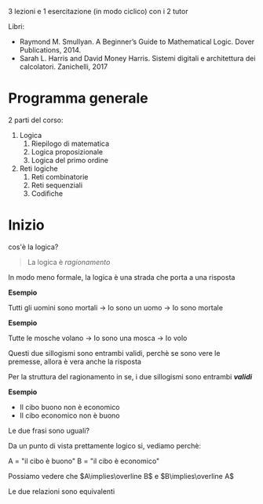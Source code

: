 
3 lezioni e 1 esercitazione (in modo ciclico) con i 2 tutor

Libri:
- Raymond M. Smullyan. A Beginner’s Guide to Mathematical Logic. Dover Publications, 2014. 
- Sarah L. Harris and David Money Harris. Sistemi digitali e architettura dei calcolatori. Zanichelli, 2017

# Programma generale

2 parti del corso:
1. Logica
	1. Riepilogo di matematica
	2. Logica proposizionale
	3. Logica del primo ordine
2. Reti logiche
	1. Reti combinatorie
	2. Reti sequenziali
	3. Codifiche

# Inizio

cos'è la logica?

> La logica è _ragionamento_ 

In modo meno formale, la logica è una strada che porta a una risposta

**Esempio**

Tutti gli uomini sono mortali $\to$ Io sono un uomo $\to$ Io sono mortale

**Esempio**

Tutte le mosche volano $\to$ Io sono una mosca $\to$ Io volo

Questi due sillogismi sono entrambi validi, perchè se sono vere le premesse, allora è vera anche la risposta

Per la struttura del ragionamento in se, i due sillogismi sono entrambi **_validi_**

**Esempio**

- Il cibo buono non è economico
- Il cibo economico non è buono

Le due frasi sono uguali?

Da un punto di vista prettamente logico si, vediamo perchè:

A = "il cibo è buono"
B = "il cibo è economico"

Possiamo vedere che $A\implies\overline B$ e $B\implies\overline A$

Le due relazioni sono equivalenti
